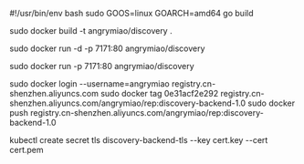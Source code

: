 #!/usr/bin/env bash
sudo GOOS=linux GOARCH=amd64 go build

sudo docker build -t angrymiao/discovery .

sudo docker run -d -p 7171:80 angrymiao/discovery

sudo docker run -p 7171:80 angrymiao/discovery

sudo docker login --username=angrymiao registry.cn-shenzhen.aliyuncs.com
sudo docker tag 0e31acf2e292 registry.cn-shenzhen.aliyuncs.com/angrymiao/rep:discovery-backend-1.0
sudo docker push registry.cn-shenzhen.aliyuncs.com/angrymiao/rep:discovery-backend-1.0

kubectl create secret tls discovery-backend-tls --key cert.key --cert cert.pem